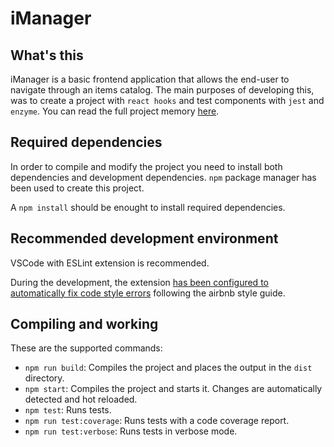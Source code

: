# iManager

## What's this

iManager is a basic frontend application that allows the end-user to navigate through an items catalog.
The main purposes of developing this, was to create a project with `react hooks` and test components with `jest` and `enzyme`. You can read the full project memory [here](./docs/memory.md).

## Required dependencies

In order to compile and modify the project you need to install both dependencies and development dependencies.
`npm` package manager has been used to create this project.

A `npm install` should be enought to install required dependencies.

## Recommended development environment

VSCode with ESLint extension is recommended. 

During the development, the extension [has been configured to automatically fix code style errors](https://www.digitalocean.com/community/tutorials/linting-and-formatting-with-eslint-in-vs-code#step-4-%E2%80%94-formatting-on-save) following the airbnb style guide.

## Compiling and working

These are the supported commands:
* `npm run build`: Compiles the project and places the output in the `dist` directory.
* `npm start`: Compiles the project and starts it. Changes are automatically detected and hot reloaded.
* `npm test`: Runs tests.
* `npm run test:coverage`: Runs tests with a code coverage report.
* `npm run test:verbose`: Runs tests in verbose mode.